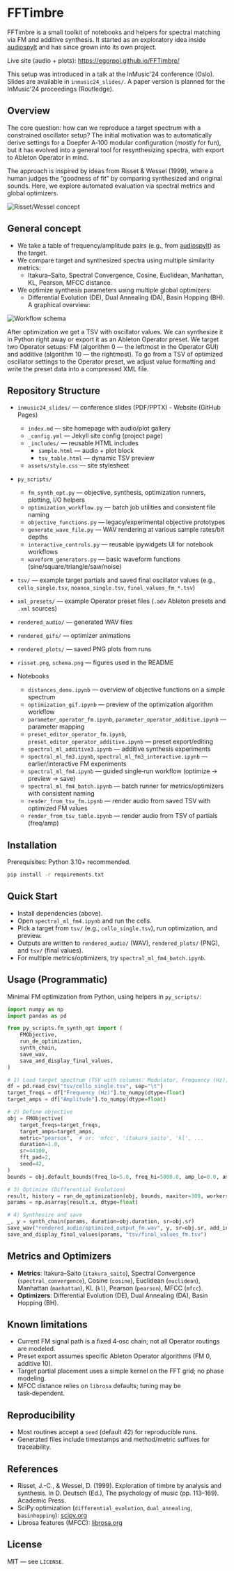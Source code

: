 # FFTimbre

FFTimbre is a small toolkit of notebooks and helpers for spectral matching via FM and additive synthesis. It started as an exploratory idea inside [audiospylt](https://github.com/egorpol/audiospylt) and has since grown into its own project.

Live site (audio + plots): https://egorpol.github.io/FFTimbre/

This setup was introduced in a talk at the InMusic'24 conference (Oslo). Slides are available in `inmusic24_slides/`. A paper version is planned for the InMusic'24 proceedings (Routledge).

## Overview

The core question: how can we reproduce a target spectrum with a constrained oscillator setup? The initial motivation was to automatically derive settings for a Doepfer A‑100 modular configuration (mostly for fun), but it has evolved into a general tool for resynthesizing spectra, with export to Ableton Operator in mind.

The approach is inspired by ideas from Risset & Wessel (1999), where a human judges the “goodness of fit” by comparing synthesized and original sounds. Here, we explore automated evaluation via spectral metrics and global optimizers.

![Risset/Wessel concept](risset.png)

## General concept

- We take a table of frequency/amplitude pairs (e.g., from [audiospylt](https://github.com/egorpol/audiospylt)) as the target.
- We compare target and synthesized spectra using multiple similarity metrics:
  - Itakura–Saito, Spectral Convergence, Cosine, Euclidean, Manhattan, KL, Pearson, MFCC distance.
- We optimize synthesis parameters using multiple global optimizers:
  - Differential Evolution (DE), Dual Annealing (DA), Basin Hopping (BH).
A graphical overview:

![Workflow schema](schema.png)

After optimization we get a TSV with oscillator values. We can synthesize it in Python right away or export it as an Ableton Operator preset.
We target two Operator setups: FM (algorithm 0 — the leftmost in the Operator GUI) and additive (algorithm 10 — the rightmost).
To go from a TSV of optimized oscillator settings to the Operator preset, we adjust value formatting and write the preset data into a compressed XML file.

## Repository Structure

- `inmusic24_slides/` — conference slides (PDF/PPTX)
\- Website (GitHub Pages)
  - `index.md` — site homepage with audio/plot gallery
  - `_config.yml` — Jekyll site config (project page)
  - `_includes/` — reusable HTML includes
    - `sample.html` — audio + plot block
    - `tsv_table.html` — dynamic TSV preview
  - `assets/style.css` — site stylesheet
- `py_scripts/`
  - `fm_synth_opt.py` — objective, synthesis, optimization runners, plotting, I/O helpers
  - `optimization_workflow.py` — batch job utilities and consistent file naming
  - `objective_functions.py` — legacy/experimental objective prototypes
  - `generate_wave_file.py` — WAV rendering at various sample rates/bit depths
  - `interactive_controls.py` — reusable ipywidgets UI for notebook workflows
  - `waveform_generators.py` — basic waveform functions (sine/square/triangle/saw/noise)
- `tsv/` — example target partials and saved final oscillator values (e.g., `cello_single.tsv`, `noanoa_single.tsv`, `final_values_fm_*.tsv`)
- `xml_presets/` — example Operator preset files (`.adv` Ableton presets and `.xml` sources)
- `rendered_audio/` — generated WAV files
- `rendered_gifs/` — optimizer animations
- `rendered_plots/` — saved PNG plots from runs

- `risset.png`, `schema.png` — figures used in the README

- Notebooks
  - `distances_demo.ipynb` — overview of objective functions on a simple spectrum
  - `optimization_gif.ipynb` — preview of the optimization algorithm workflow
  - `parameter_operator_fm.ipynb`, `parameter_operator_additive.ipynb` — parameter mapping
  - `preset_editor_operator_fm.ipynb`, `preset_editor_operator_additive.ipynb` — preset export/editing
  - `spectral_ml_additive3.ipynb` — additive synthesis experiments
  - `spectral_ml_fm3.ipynb`, `spectral_ml_fm3_interactive.ipynb` — earlier/interactive FM experiments
  - `spectral_ml_fm4.ipynb` — guided single‑run workflow (optimize → preview → save)
  - `spectral_ml_fm4_batch.ipynb` — batch runner for metrics/optimizers with consistent naming
  - `render_from_tsv_fm.ipynb` — render audio from saved TSV with optimized FM values
  - `render_from_tsv_table.ipynb` — render audio from TSV of partials (freq/amp)

## Installation

Prerequisites: Python 3.10+ recommended.

```bash
pip install -r requirements.txt
```

## Quick Start

- Install dependencies (above).
- Open `spectral_ml_fm4.ipynb` and run the cells.
- Pick a target from `tsv/` (e.g., `cello_single.tsv`), run optimization, and preview.
- Outputs are written to `rendered_audio/` (WAV), `rendered_plots/` (PNG), and `tsv/` (final values).
- For multiple metrics/optimizers, try `spectral_ml_fm4_batch.ipynb`.

## Usage (Programmatic)

Minimal FM optimization from Python, using helpers in `py_scripts/`:

```python
import numpy as np
import pandas as pd

from py_scripts.fm_synth_opt import (
    FMObjective,
    run_de_optimization,
    synth_chain,
    save_wav,
    save_and_display_final_values,
)

# 1) Load target spectrum (TSV with columns: Modulator, Frequency (Hz), Amplitude)
df = pd.read_csv("tsv/cello_single.tsv", sep="\t")
target_freqs = df["Frequency (Hz)"].to_numpy(dtype=float)
target_amps = df["Amplitude"].to_numpy(dtype=float)

# 2) Define objective
obj = FMObjective(
    target_freqs=target_freqs,
    target_amps=target_amps,
    metric="pearson",  # or: 'mfcc', 'itakura_saito', 'kl', ...
    duration=1.0,
    sr=44100,
    fft_pad=2,
    seed=42,
)
bounds = obj.default_bounds(freq_lo=5.0, freq_hi=5000.0, amp_lo=0.0, amp_hi=10.0)

# 3) Optimize (Differential Evolution)
result, history = run_de_optimization(obj, bounds, maxiter=300, workers=-1)
params = np.asarray(result.x, dtype=float)

# 4) Synthesize and save
_, y = synth_chain(params, duration=obj.duration, sr=obj.sr)
save_wav("rendered_audio/optimized_output_fm.wav", y, sr=obj.sr, add_info=True, add_time=True)
save_and_display_final_values(params, "tsv/final_values_fm.tsv")
```

## Metrics and Optimizers

- **Metrics**: Itakura–Saito (`itakura_saito`), Spectral Convergence (`spectral_convergence`), Cosine (`cosine`), Euclidean (`euclidean`), Manhattan (`manhattan`), KL (`kl`), Pearson (`pearson`), MFCC (`mfcc`).
- **Optimizers**: Differential Evolution (DE), Dual Annealing (DA), Basin Hopping (BH).

## Known limitations

- Current FM signal path is a fixed 4‑osc chain; not all Operator routings are modeled.
- Preset export assumes specific Ableton Operator algorithms (FM 0, additive 10).
- Target partial placement uses a simple kernel on the FFT grid; no phase modeling.
- MFCC distance relies on `librosa` defaults; tuning may be task‑dependent.

## Reproducibility

- Most routines accept a `seed` (default 42) for reproducible runs.
- Generated files include timestamps and method/metric suffixes for traceability.

## References

- Risset, J.-C., & Wessel, D. (1999). Exploration of timbre by analysis and synthesis. In D. Deutsch (Ed.), The psychology of music (pp. 113–169). Academic Press.
- SciPy optimization (`differential_evolution`, `dual_annealing`, `basinhopping`): [scipy.org](https://scipy.org)
- Librosa features (MFCC): [librosa.org](https://librosa.org)

## License

MIT — see `LICENSE`.
